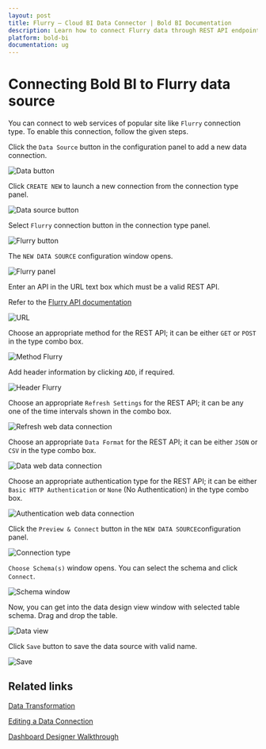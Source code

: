 ```yaml
---
layout: post
title: Flurry – Cloud BI Data Connector | Bold BI Documentation
description: Learn how to connect Flurry data through REST API endpoint with Bold BI Cloud and create data source for dashboard configuration.
platform: bold-bi
documentation: ug
---
```


# Connecting Bold BI to Flurry data source

  You can connect to web services of popular site like `Flurry` connection type. To enable this connection, follow the given steps.
  
  Click the `Data Source` button in the configuration panel to add a new data connection.
   
   ![Data button](/static/assets/working-with-datasource/data-connectors/images/common/databutton.png)
   
   Click `CREATE NEW` to launch a new connection from the connection type panel. 
   
   ![Data source button](/static/assets/working-with-datasource/data-connectors/images/common/datasourcebutton.png)
  
  Select `Flurry` connection button in the connection type panel.

  ![Flurry button](/static/assets/working-with-datasource/data-connectors/images/flurry/flurry_button.png)

  The `NEW DATA SOURCE` configuration window opens.

  ![Flurry panel](/static/assets/working-with-datasource/data-connectors/images/flurry/flurry_panel.png)

  Enter an API in the URL text box which must be a valid REST API.

  Refer to the [Flurry API documentation](https://developer.yahoo.com/flurry/docs/)

  ![URL](/static/assets/working-with-datasource/data-connectors/images/flurry/URL_flurry.png)

  Choose an appropriate method for the REST API; it can be either `GET` or `POST` in the type combo box.

  ![Method Flurry](/static/assets/working-with-datasource/data-connectors/images/flurry/Method_flurry.png)

  Add header information by clicking `ADD`, if required.

  ![Header Flurry](/static/assets/working-with-datasource/data-connectors/images/flurry/Header_flurry.png)
  
  Choose an appropriate `Refresh Settings` for the REST API; it can be any one of the time intervals shown in the combo box.

  ![Refresh web data connection](/static/assets/working-with-datasource/data-connectors/images/flurry/Refresh_webdataconnection.png)

  Choose an appropriate `Data Format` for the REST API; it can be either `JSON` or `CSV` in the type combo box.

  ![Data web data connection](/static/assets/working-with-datasource/data-connectors/images/flurry/Data_webdataconnection.png)

  Choose an appropriate authentication type for the REST API; it can be either `Basic HTTP Authentication` or `None` (No Authentication) in the type combo box.

  ![Authentication web data connection](/static/assets/working-with-datasource/data-connectors/images/flurry/Authentication_webdataconnection.png)
  
  Click the `Preview & Connect` button in the `NEW DATA SOURCE`configuration panel. 
  
  ![Connection type](/static/assets/working-with-datasource/data-connectors/images/flurry/flurry_connectiontype.png)

  `Choose Schema(s)` window opens. You can select the schema and click `Connect`.
  
  ![Schema window](/static/assets/working-with-datasource/data-connectors/images/flurry/asknicelyschemawindow.png)
  
  Now, you can get into the data design view window with selected table schema. Drag and drop the table.
  
  ![Data view](/static/assets/working-with-datasource/data-connectors/images/flurry/dataview_asknicely.png)

  Click `Save` button to save the data source with valid name.

   ![Save](/static/assets/working-with-datasource/data-connectors/images/flurry/save_asknicely.png)

## Related links
[Data Transformation](/working-with-data-source/transforming-data/joining-table/)

[Editing a Data Connection](/working-with-data-source/editing-a-data-connection/)   

[Dashboard Designer Walkthrough](/getting-started/creating-dashboard/)

  







  
































